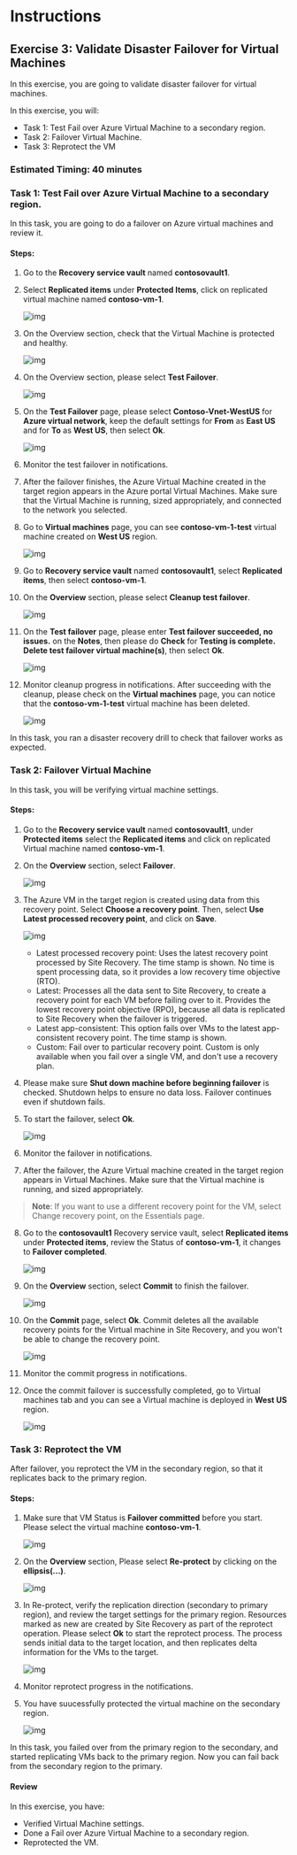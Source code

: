 # Instructions

## Exercise 3: Validate Disaster Failover for Virtual Machines

In this exercise, you are going to validate disaster failover for virtual machines. 

In this exercise, you will:

+ Task 1: Test Fail over Azure Virtual Machine to a secondary region.
+ Task 2: Failover Virtual Machine.
+ Task 3: Reprotect the VM

### Estimated Timing: 40 minutes

### Task 1: Test Fail over Azure Virtual Machine to a secondary region.

In this task, you are going to do a failover on Azure virtual machines and review it.

#### Steps:

1. Go to the **Recovery service vault** named **contosovault1**.

2. Select **Replicated items** under **Protected Items**, click on replicated virtual machine named **contoso-vm-1**.

    ![img](../media/ver1.png)

3. On the Overview section, check that the Virtual Machine is protected and healthy.

    ![img](../media/ver2.png)

4. On the Overview section, please select **Test Failover**.

    ![img](../media/ver3.png)

5. On the **Test Failover** page, please select **Contoso-Vnet-WestUS** for **Azure virtual network**, keep the default settings for **From** as **East US** and for **To** as **West US**, then select **Ok**.

    ![img](../media/ver4.png)

6. Monitor the test failover in notifications.

7. After the failover finishes, the Azure Virtual Machine created in the target region appears in the Azure portal Virtual Machines. Make sure that the Virtual Machine is running, sized appropriately, and connected to the network you selected.

8. Go to **Virtual machines** page, you can see **contoso-vm-1-test** virtual machine created on **West US** region. 

    ![img](../media/ver5lab11.png)

9. Go to **Recovery service vault** named **contosovault1**, select **Replicated items**, then select **contoso-vm-1**.

10. On the **Overview** section, please select **Cleanup test failover**.

    ![img](../media/ver6lab11.png)

11. On the **Test failover** page, please enter **Test failover succeeded, no issues.** on the **Notes**, then please do **Check** for **Testing is complete. Delete test failover virtual machine(s)**, then select **Ok**.

    ![img](../media/ver8lab11.png)

12. Monitor cleanup progress in notifications. After succeeding with the cleanup, please check on the **Virtual machines** page, you can notice that the **contoso-vm-1-test** virtual machine has been deleted. 

    ![img](../media/ver7lab11.png)

In this task, you ran a disaster recovery drill to check that failover works as expected. 

### Task 2: Failover Virtual Machine
In this task, you will be verifying virtual machine settings.

#### Steps:

1. Go to the **Recovery service vault** named **contosovault1**, under **Protected items** select the **Replicated items** and click on replicated Virtual machine named **contoso-vm-1**.

2. On the **Overview** section, select **Failover**.

    ![img](../media/fa1.png)     

3. The Azure VM in the target region is created using data from this recovery point. Select **Choose a recovery point**. Then, select **Use Latest processed recovery point**, and click on **Save**.

    ![img](../media/L11E3T1S3.png)

    - Latest processed recovery point: Uses the latest recovery point processed by Site Recovery. The time stamp is shown. No time is spent processing data, so it  provides a low recovery time objective (RTO).
    - Latest: Processes all the data sent to Site Recovery, to create a recovery point for each VM before failing over to it. Provides the lowest recovery point objective (RPO), because all data is replicated to Site Recovery when the failover is triggered.
    - Latest app-consistent: This option fails over VMs to the latest app-consistent recovery point. The time stamp is shown.
    - Custom: Fail over to particular recovery point. Custom is only available when you fail over a single VM, and don't use a recovery plan.

4. Please make sure **Shut down machine before beginning failover** is checked. Shutdown helps to ensure no data loss. Failover continues even if shutdown fails.

5. To start the failover, select **Ok**.

    ![img](../media/fa2.png)

6. Monitor the failover in notifications.

7. After the failover, the Azure Virtual machine created in the target region appears in Virtual Machines. Make sure that the Virtual machine is running, and sized appropriately. 

  >**Note**: If you want to use a different recovery point for the VM, select Change recovery point, on the Essentials page.
  
8. Go to the **contosovault1** Recovery service vault, select **Replicated items** under **Protected items**, review the Status of **contoso-vm-1**, it changes to **Failover completed**.

    ![img](../media/fa3.png)

9. On the **Overview** section, select **Commit** to finish the failover.

    ![img](../media/fa4.png)

10. On the **Commit** page, select **Ok**. Commit deletes all the available recovery points for the Virtual machine in Site Recovery, and you won't be able to change the recovery point.

    ![img](../media/fa5.png)

11. Monitor the commit progress in notifications.

12. Once the commit failover is successfully completed, go to Virtual machines tab and you can see a Virtual machine is deployed in **West US** region.

    ![img](../media/fa6.png)


### Task 3: Reprotect the VM

After failover, you reprotect the VM in the secondary region, so that it replicates back to the primary region.

#### Steps:

1. Make sure that VM Status is **Failover committed** before you start. Please select the virtual machine **contoso-vm-1**.

    ![img](../media/fa7.png)

2. On the **Overview** section, Please select **Re-protect** by clicking on the **ellipsis(...)**.

    ![img](../media/fa8.png)

3. In Re-protect, verify the replication direction (secondary to primary region), and review the target settings for the primary region. Resources marked as new are created by Site Recovery as part of the reprotect operation. Please select **Ok** to start the reprotect process. The process sends initial data to the target location, and then replicates delta information for the VMs to the target.

    ![img](../media/fa9.png)

4. Monitor reprotect progress in the notifications.

5. You have suucessfully protected the virtual machine on the secondary region.

    ![img](../media/fa10.png)

In this task, you failed over from the primary region to the secondary, and started replicating VMs back to the primary region. Now you can fail back from the secondary region to the primary.

#### Review

In this exercise, you have:

- Verified Virtual Machine settings.
- Done a Fail over Azure Virtual Machine to a secondary region.
- Reprotected the VM.
